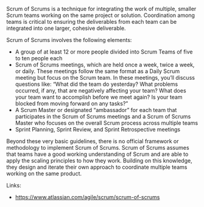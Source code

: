 Scrum of Scrums is a technique for integrating the work of multiple, smaller Scrum teams working on the same project or solution. Coordination among teams is critical to ensuring the deliverables from each team can be integrated into one larger, cohesive deliverable. 

Scrum of Scrums involves the following elements:

- A group of at least 12 or more people divided into Scrum Teams of five to ten people each 
- Scrum of Scrums meetings, which are held once a week, twice a week, or daily. These meetings follow the same format as a Daily Scrum meeting but focus on the Scrum team. In these meetings, you’ll discuss questions like: “What did the team do yesterday? What problems occurred, if any, that are negatively affecting your team? What does your team want to accomplish before we meet again? Is your team blocked from moving forward on any tasks?”
- A Scrum Master or designated “ambassador” for each team that participates in the Scrum of Scrums meetings and a Scrum of Scrums Master who focuses on the overall Scrum process across multiple teams 
- Sprint Planning, Sprint Review, and Sprint Retrospective meetings 

Beyond these very basic guidelines, there is no official framework or methodology to implement Scrum of Scrums. Scrum of Scrums assumes that teams have a good working understanding of Scrum and are able to apply the scaling principles to how they work. Building on this knowledge, they design and iterate their own approach to coordinate multiple teams working on the same product. 


Links:
- https://www.atlassian.com/agile/scrum/scrum-of-scrums